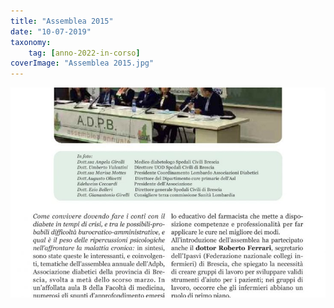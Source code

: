 ```yaml
---
title: "Assemblea 2015"
date: "10-07-2019"
taxonomy: 
    tag: [anno-2022-in-corso]
coverImage: "Assemblea 2015.jpg"
---
```


![Assemblea 2015](images/Assemblea%202015.jpg)
